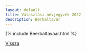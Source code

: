 ```yaml
---
layout: default
title: Választási névjegyzék 2022
description: Bérbaltavár
---
```


{% include Beerbaltavaar.html %}

[Vissza](./)